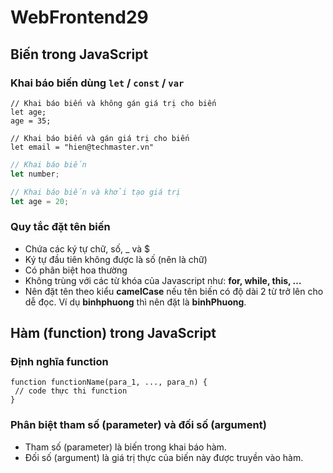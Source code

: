 # WebFrontend29
 
## Biến trong JavaScript
### Khai báo biến dùng `let` / `const` / `var`
```
// Khai báo biến và không gán giá trị cho biến
let age;
age = 35;

// Khai báo biến và gán giá trị cho biến
let email = "hien@techmaster.vn"
```

```javascript
// Khai báo biến
let number;

// Khai báo biến và khởi tạo giá trị
let age = 20;
```

### Quy tắc đặt tên biến
* Chứa các ký tự chữ, số, _ và $
* Ký tự đầu tiên không được là số (nên là chữ)
* Có phân biệt hoa thường
* Không trùng với các từ khóa của Javascript như: **for, while, this, …**
* Nên đặt tên theo kiểu **camelCase** nếu tên biến có độ dài 2 từ trở lên cho dễ đọc. Ví dụ **binhphuong** thì nên đặt là **binhPhuong**.



## Hàm (function) trong JavaScript
### Định nghĩa function
```
function functionName(para_1, ..., para_n) {
 // code thực thi function
}
```

### Phân biệt tham số (parameter) và đối số (argument)

* Tham số (parameter) là biến trong khai báo hàm.
* Đối số (argument) là giá trị thực của biến này được truyền vào hàm.
